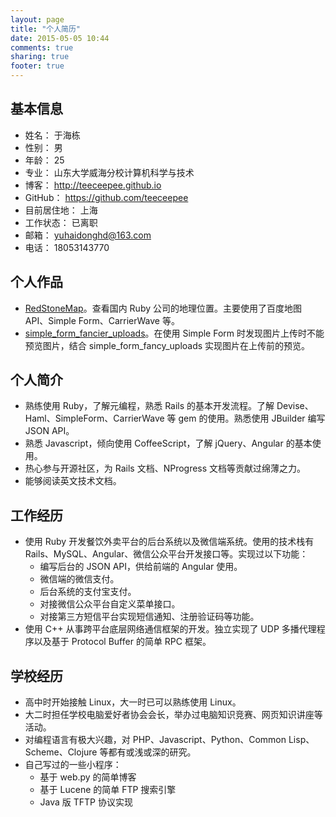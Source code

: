 ```yaml
---
layout: page
title: "个人简历"
date: 2015-05-05 10:44
comments: true
sharing: true
footer: true
---
```


## 基本信息
- 姓名： 于海栋
- 性别： 男
- 年龄： 25
- 专业： 山东大学威海分校计算机科学与技术
- 博客： http://teeceepee.github.io
- GitHub： https://github.com/teeceepee
- 目前居住地： 上海
- 工作状态： 已离职
- 邮箱： yuhaidonghd@163.com
- 电话： 18053143770

## 个人作品
- [RedStoneMap](https://github.com/teeceepee/redstonemap)。查看国内 Ruby 公司的地理位置。主要使用了百度地图 API、Simple Form、CarrierWave 等。
- [simple_form_fancier_uploads](https://github.com/teeceepee/simple_form_fancier_uploads)。在使用 Simple Form 时发现图片上传时不能预览图片，结合 simple_form_fancy_uploads 实现图片在上传前的预览。

## 个人简介
- 熟练使用 Ruby，了解元编程，熟悉 Rails 的基本开发流程。了解 Devise、Haml、SimpleForm、CarrierWave 等 gem 的使用。熟悉使用 JBuilder 编写 JSON API。
- 熟悉 Javascript，倾向使用 CoffeeScript，了解 jQuery、Angular 的基本使用。
- 热心参与开源社区，为 Rails 文档、NProgress 文档等贡献过绵薄之力。
- 能够阅读英文技术文档。

## 工作经历
- 使用 Ruby 开发餐饮外卖平台的后台系统以及微信端系统。使用的技术栈有 Rails、MySQL、Angular、微信公众平台开发接口等。实现过以下功能：
  * 编写后台的 JSON API，供给前端的 Angular 使用。
  * 微信端的微信支付。
  * 后台系统的支付宝支付。
  * 对接微信公众平台自定义菜单接口。
  * 对接第三方短信平台实现短信通知、注册验证码等功能。
- 使用 C++ 从事跨平台底层网络通信框架的开发。独立实现了 UDP 多播代理程序以及基于 Protocol Buffer 的简单 RPC 框架。

## 学校经历
- 高中时开始接触 Linux，大一时已可以熟练使用 Linux。
- 大二时担任学校电脑爱好者协会会长，举办过电脑知识竞赛、网页知识讲座等活动。
- 对编程语言有极大兴趣，对 PHP、Javascript、Python、Common Lisp、Scheme、Clojure 等都有或浅或深的研究。
- 自己写过的一些小程序：
  * 基于 web.py 的简单博客
  * 基于 Lucene 的简单 FTP 搜索引擎
  * Java 版 TFTP 协议实现
